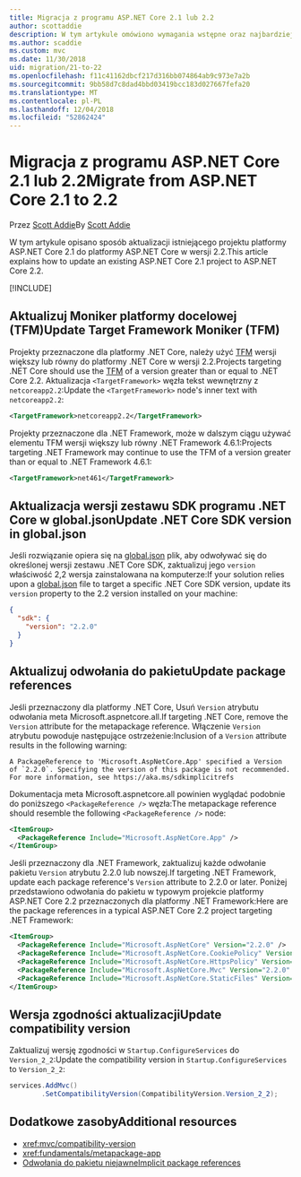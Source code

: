 ```yaml
---
title: Migracja z programu ASP.NET Core 2.1 lub 2.2
author: scottaddie
description: W tym artykule omówiono wymagania wstępne oraz najbardziej typowe etapy migracji projektu programu ASP.NET Core 2.1 do platformy ASP.NET Core w wersji 2.2.
ms.author: scaddie
ms.custom: mvc
ms.date: 11/30/2018
uid: migration/21-to-22
ms.openlocfilehash: f11c41162dbcf217d316bb074864ab9c973e7a2b
ms.sourcegitcommit: 9bb58d7c8dad4bbd03419bcc183d027667fefa20
ms.translationtype: MT
ms.contentlocale: pl-PL
ms.lasthandoff: 12/04/2018
ms.locfileid: "52862424"
---
```

# <a name="migrate-from-aspnet-core-21-to-22"></a><span data-ttu-id="e0906-103">Migracja z programu ASP.NET Core 2.1 lub 2.2</span><span class="sxs-lookup"><span data-stu-id="e0906-103">Migrate from ASP.NET Core 2.1 to 2.2</span></span>

<span data-ttu-id="e0906-104">Przez [Scott Addie](https://github.com/scottaddie)</span><span class="sxs-lookup"><span data-stu-id="e0906-104">By [Scott Addie](https://github.com/scottaddie)</span></span>

<span data-ttu-id="e0906-105">W tym artykule opisano sposób aktualizacji istniejącego projektu platformy ASP.NET Core 2.1 do platformy ASP.NET Core w wersji 2.2.</span><span class="sxs-lookup"><span data-stu-id="e0906-105">This article explains how to update an existing ASP.NET Core 2.1 project to ASP.NET Core 2.2.</span></span>

[!INCLUDE[](~/includes/net-core-prereqs-all-2.2.md)]

## <a name="update-target-framework-moniker-tfm"></a><span data-ttu-id="e0906-106">Aktualizuj Moniker platformy docelowej (TFM)</span><span class="sxs-lookup"><span data-stu-id="e0906-106">Update Target Framework Moniker (TFM)</span></span>

<span data-ttu-id="e0906-107">Projekty przeznaczone dla platformy .NET Core, należy użyć [TFM](/dotnet/standard/frameworks#referring-to-frameworks) wersji większy lub równy do platformy .NET Core w wersji 2.2.</span><span class="sxs-lookup"><span data-stu-id="e0906-107">Projects targeting .NET Core should use the [TFM](/dotnet/standard/frameworks#referring-to-frameworks) of a version greater than or equal to .NET Core 2.2.</span></span> <span data-ttu-id="e0906-108">Aktualizacja `<TargetFramework>` węzła tekst wewnętrzny z `netcoreapp2.2`:</span><span class="sxs-lookup"><span data-stu-id="e0906-108">Update the `<TargetFramework>` node's inner text with `netcoreapp2.2`:</span></span>

```xml
<TargetFramework>netcoreapp2.2</TargetFramework>
```

<span data-ttu-id="e0906-109">Projekty przeznaczone dla .NET Framework, może w dalszym ciągu używać elementu TFM wersji większy lub równy .NET Framework 4.6.1:</span><span class="sxs-lookup"><span data-stu-id="e0906-109">Projects targeting .NET Framework may continue to use the TFM of a version greater than or equal to .NET Framework 4.6.1:</span></span>

```xml
<TargetFramework>net461</TargetFramework>
```

## <a name="update-net-core-sdk-version-in-globaljson"></a><span data-ttu-id="e0906-110">Aktualizacja wersji zestawu SDK programu .NET Core w global.json</span><span class="sxs-lookup"><span data-stu-id="e0906-110">Update .NET Core SDK version in global.json</span></span>

<span data-ttu-id="e0906-111">Jeśli rozwiązanie opiera się na [global.json](/dotnet/core/tools/global-json) plik, aby odwoływać się do określonej wersji zestawu .NET Core SDK, zaktualizuj jego `version` właściwość 2,2 wersja zainstalowana na komputerze:</span><span class="sxs-lookup"><span data-stu-id="e0906-111">If your solution relies upon a [global.json](/dotnet/core/tools/global-json) file to target a specific .NET Core SDK version, update its `version` property to the 2.2 version installed on your machine:</span></span>

```json
{
  "sdk": {
    "version": "2.2.0"
  }
}
```

## <a name="update-package-references"></a><span data-ttu-id="e0906-112">Aktualizuj odwołania do pakietu</span><span class="sxs-lookup"><span data-stu-id="e0906-112">Update package references</span></span>

<span data-ttu-id="e0906-113">Jeśli przeznaczony dla platformy .NET Core, Usuń `Version` atrybutu odwołania meta Microsoft.aspnetcore.all.</span><span class="sxs-lookup"><span data-stu-id="e0906-113">If targeting .NET Core, remove the `Version` attribute for the metapackage reference.</span></span> <span data-ttu-id="e0906-114">Włączenie `Version` atrybutu powoduje następujące ostrzeżenie:</span><span class="sxs-lookup"><span data-stu-id="e0906-114">Inclusion of a `Version` attribute results in the following warning:</span></span>

```console
A PackageReference to 'Microsoft.AspNetCore.App' specified a Version of `2.2.0`. Specifying the version of this package is not recommended. For more information, see https://aka.ms/sdkimplicitrefs
```

<span data-ttu-id="e0906-115">Dokumentacja meta Microsoft.aspnetcore.all powinien wyglądać podobnie do poniższego `<PackageReference />` węzła:</span><span class="sxs-lookup"><span data-stu-id="e0906-115">The metapackage reference should resemble the following `<PackageReference />` node:</span></span>

```xml
<ItemGroup>
  <PackageReference Include="Microsoft.AspNetCore.App" />
</ItemGroup>
```

<span data-ttu-id="e0906-116">Jeśli przeznaczony dla .NET Framework, zaktualizuj każde odwołanie pakietu `Version` atrybutu 2.2.0 lub nowszej.</span><span class="sxs-lookup"><span data-stu-id="e0906-116">If targeting .NET Framework, update each package reference's `Version` attribute to 2.2.0 or later.</span></span> <span data-ttu-id="e0906-117">Poniżej przedstawiono odwołania do pakietu w typowym projekcie platformy ASP.NET Core 2.2 przeznaczonych dla platformy .NET Framework:</span><span class="sxs-lookup"><span data-stu-id="e0906-117">Here are the package references in a typical ASP.NET Core 2.2 project targeting .NET Framework:</span></span>

```xml
<ItemGroup>
  <PackageReference Include="Microsoft.AspNetCore" Version="2.2.0" />
  <PackageReference Include="Microsoft.AspNetCore.CookiePolicy" Version="2.2.0" />
  <PackageReference Include="Microsoft.AspNetCore.HttpsPolicy" Version="2.2.0"/>
  <PackageReference Include="Microsoft.AspNetCore.Mvc" Version="2.2.0" />
  <PackageReference Include="Microsoft.AspNetCore.StaticFiles" Version="2.2.0" />
</ItemGroup>
```

## <a name="update-compatibility-version"></a><span data-ttu-id="e0906-118">Wersja zgodności aktualizacji</span><span class="sxs-lookup"><span data-stu-id="e0906-118">Update compatibility version</span></span>

<span data-ttu-id="e0906-119">Zaktualizuj wersję zgodności w `Startup.ConfigureServices` do `Version_2_2`:</span><span class="sxs-lookup"><span data-stu-id="e0906-119">Update the compatibility version in `Startup.ConfigureServices` to `Version_2_2`:</span></span>

```csharp
services.AddMvc()
        .SetCompatibilityVersion(CompatibilityVersion.Version_2_2);
```

## <a name="additional-resources"></a><span data-ttu-id="e0906-120">Dodatkowe zasoby</span><span class="sxs-lookup"><span data-stu-id="e0906-120">Additional resources</span></span>

* <xref:mvc/compatibility-version>
* <xref:fundamentals/metapackage-app>
* [<span data-ttu-id="e0906-121">Odwołania do pakietu niejawne</span><span class="sxs-lookup"><span data-stu-id="e0906-121">Implicit package references</span></span>](/dotnet/core/tools/csproj#implicit-package-references)

